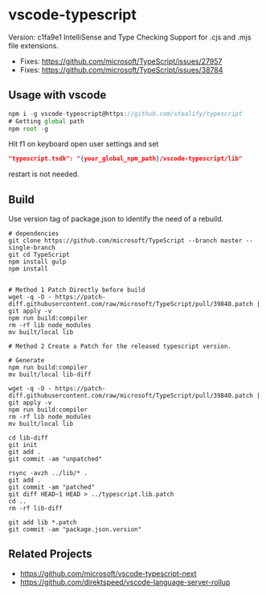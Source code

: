 # vscode-typescript
Version: c1fa9e1
IntelliSense and Type Checking Support for .cjs and .mjs file extensions.

- Fixes: https://github.com/microsoft/TypeScript/issues/27957
- Fixes: https://github.com/microsoft/TypeScript/issues/38784



## Usage with vscode

```js
npm i -g vscode-typescript@https://github.com/stealify/typescript
# Getting global path
npm root -g
```

Hit f1 on keyboard open user settings and set 

```json
"typescript.tsdk": "{your_global_npm_path}/vscode-typescript/lib"
```

restart is not needed.

## Build
Use version tag of package.json to identify the need of a rebuild.

```
# dependencies
git clone https://github.com/microsoft/TypeScript --branch master --single-branch
git cd TypeScript
npm install gulp
npm install


# Method 1 Patch Directly before build
wget -q -O - https://patch-diff.githubusercontent.com/raw/microsoft/TypeScript/pull/39840.patch | git apply -v
npm run build:compiler
rm -rf lib node_modules
mv built/local lib

# Method 2 Create a Patch for the released typescript version.

# Generate 
npm run build:compiler
mv built/local lib-diff

wget -q -O - https://patch-diff.githubusercontent.com/raw/microsoft/TypeScript/pull/39840.patch | git apply -v
npm run build:compiler
rm -rf lib node_modules 
mv built/local lib

cd lib-diff
git init
git add .
git commit -am "unpatched"

rsync -avzh ../lib/* .
git add .
git commit -am "patched"
git diff HEAD~1 HEAD > ../typescript.lib.patch
cd ..
rm -rf lib-diff

git add lib *.patch
git commit -am "package.json.version"
```


## Related Projects
- https://github.com/microsoft/vscode-typescript-next
- https://github.com/direktspeed/vscode-language-server-rollup
